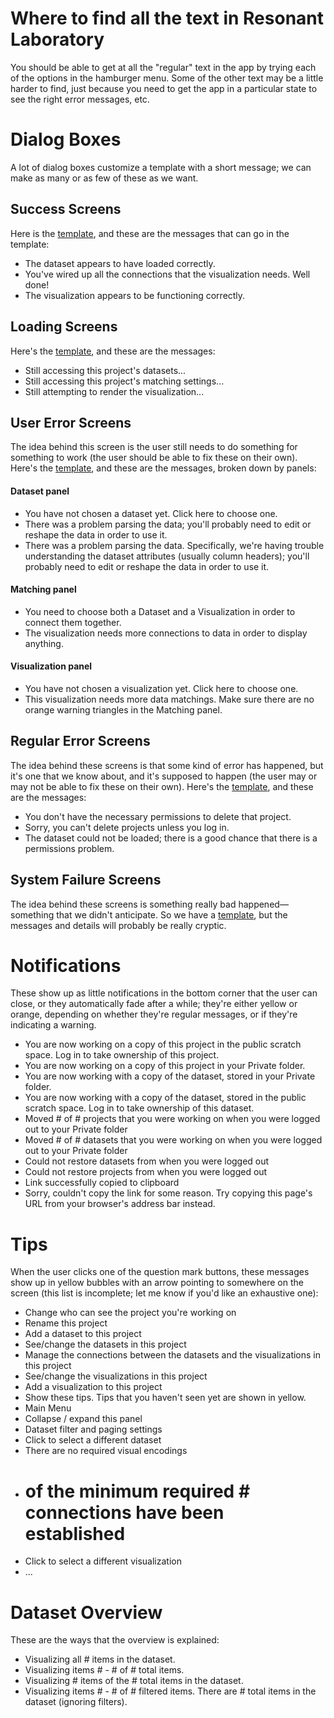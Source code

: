 Where to find all the text in Resonant Laboratory
=================================================

You should be able to get at all the "regular" text in the app by trying each of the options in the hamburger menu. Some of the other text may be a little harder to find, just because you need to get the app in a particular state to see the right error messages, etc.

# Dialog Boxes
A lot of dialog boxes customize a template with a short message; we can make as many or as few of these as we want.

## Success Screens
Here is the [template]('./successTemplate.html'), and these are the messages that can go in the template:
- The dataset appears to have loaded correctly.
- You've wired up all the connections that the visualization needs. Well done!
- The visualization appears to be functioning correctly.

## Loading Screens
Here's the [template]('./successTemplate.html'), and these are the messages:
- Still accessing this project's datasets...
- Still accessing this project's matching settings...
- Still attempting to render the visualization...

## User Error Screens
The idea behind this screen is the user still needs to do something for something to work (the user should be able to fix these on their own). Here's the [template]('./successTemplate.html'), and these are the messages, broken down by panels:

#### Dataset panel
- You have not chosen a dataset yet. Click <a>here</a> to choose one.
- There was a problem parsing the data; you\'ll probably need to <a>edit</a> or <a>reshape</a> the data in order to use it.
- There was a problem parsing the data. Specifically, we\'re having trouble understanding the dataset attributes (usually column headers); you\'ll probably need to <a>edit</a> or <a>reshape</a> the data in order to use it.

#### Matching panel
- You need to choose both a Dataset and a Visualization in order to connect them together.
- The visualization needs more connections to data in order to display anything.

#### Visualization panel
- You have not chosen a visualization yet. Click <a>here</a> to choose one.
- This visualization needs more data matchings. Make sure there are no orange warning triangles in the Matching panel.

## Regular Error Screens
The idea behind these screens is that some kind of error has happened, but it's one that we know about, and it's supposed to happen (the user may or may not be able to fix these on their own). Here's the [template]('./errorTemplate.html'), and these are the messages:
- You don\'t have the necessary permissions to delete that project.
- Sorry, you can\'t delete projects unless you log in.
- The dataset could not be loaded; there is a good chance that there is a permissions problem.

## System Failure Screens
The idea behind these screens is something really bad happened—something that we didn't anticipate. So we have a [template]('./reallyBadErrorTemplate.html'), but the messages and details will probably be really cryptic.

# Notifications
These show up as little notifications in the bottom corner that the user can close, or they automatically fade after a while; they're either yellow or orange, depending on whether they're regular messages, or if they're indicating a warning.
- You are now working on a copy of this project in the public scratch space. Log in to take ownership of this project.
- You are now working on a copy of this project in your Private folder.
- You are now working with a copy of the <dataset name> dataset, stored in your Private folder.
- You are now working with a copy of the <dataset name> dataset, stored in the public scratch space. Log in to take ownership of this dataset.
- Moved # of # projects that you were working on when you were logged out to your Private folder
- Moved # of # datasets that you were working on when you were logged out to your Private folder
- Could not restore datasets from when you were logged out
- Could not restore projects from when you were logged out
- Link successfully copied to clipboard
- Sorry, couldn\'t copy the link for some reason. Try copying this page\'s URL from your browser\'s address bar instead.

# Tips
When the user clicks one of the question mark buttons, these messages show up in yellow bubbles with an arrow pointing to somewhere on the screen (this list is incomplete; let me know if you'd like an exhaustive one):
- Change who can see the project you're working on
- Rename this project
- Add a dataset to this project
- See/change the datasets in this project
- Manage the connections between the datasets and the visualizations in this project
- See/change the visualizations in this project
- Add a visualization to this project
- Show these tips. Tips that you haven't seen yet are shown in yellow.
- Main Menu
- Collapse / expand this panel
- Dataset filter and paging settings
- Click to select a different dataset
- There are no required visual encodings
- # of the minimum required # connections have been established
- Click to select a different visualization
- ...

# Dataset Overview
These are the ways that the overview is explained:
- Visualizing all # items in the dataset.
- Visualizing items # - # of # total items.
- Visualizing # items of the # total items in the dataset.
- Visualizing items # - # of # filtered items. There are # total items
in the dataset (ignoring filters).
